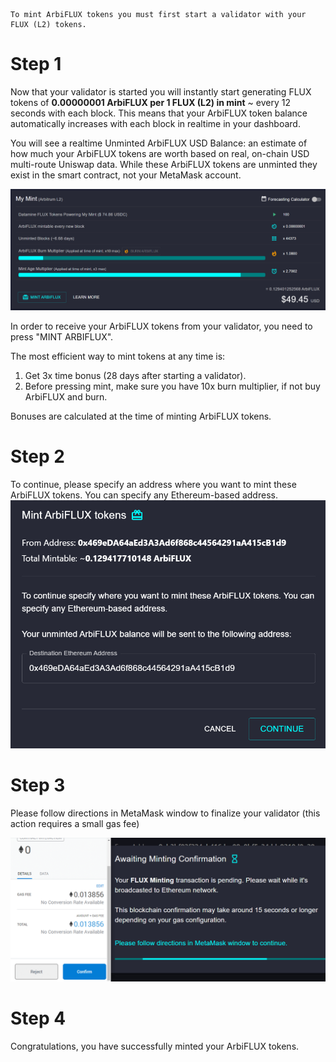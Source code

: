 ```
To mint ArbiFLUX tokens you must first start a validator with your FLUX (L2) tokens.
```

# Step 1

Now that your validator is started you will instantly start generating FLUX tokens of **0.00000001 ArbiFLUX per 1 FLUX (L2) in mint** ~ every 12 seconds with each block. This means that your ArbiFLUX token balance automatically increases with each block in realtime in your dashboard.

You will see a realtime Unminted ArbiFLUX USD Balance: an estimate of how much your ArbiFLUX tokens are worth based on real, on-chain USD multi-route Uniswap data. While these ArbiFLUX tokens are unminted they exist in the smart contract, not your MetaMask account.

![Minting](../../helpArticles/assets/images/pngs/mintingFlux/mintingFlux1L2.png)

In order to receive your ArbiFLUX tokens from your validator, you need to press "MINT ARBIFLUX".

The most efficient way to mint tokens at any time is:
1. Get 3x time bonus (28 days after starting a validator). 
2. Before pressing mint, make sure you have 10x burn multiplier, if not buy ArbiFLUX and burn.

Bonuses are calculated at the time of minting ArbiFLUX tokens.

# Step 2
To continue, please specify an address where you want to mint these ArbiFLUX tokens. You can specify any Ethereum-based address.
![Minting](../../helpArticles/assets/images/pngs/mintingFlux/mintingFlux2L2.png#_maxWidth=512)

# Step 3
Please follow directions in MetaMask window to finalize your validator (this action requires a small gas fee)

![Minting](../../helpArticles/assets/images/pngs/mintingFlux/mintingFlux3.png)

# Step 4
Congratulations, you have successfully minted your ArbiFLUX tokens.